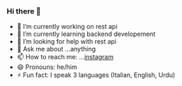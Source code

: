 ### Hi there 👋


- 🔭 I’m currently working on rest api
- 🌱 I’m currently learning backend developement
- 🤔 I’m looking for help with rest api
- 💬 Ask me about ...anything
- 📫 How to reach me: ...[instagram](www.instagram.com/sohail_abbas11)
- 😄 Pronouns: he/him
- ⚡ Fun fact: I speak 3 languages (Italian, English, Urdu)
